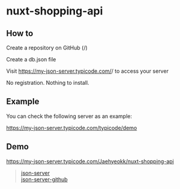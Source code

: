 # nuxt-shopping-api

## How to

Create a repository on GitHub (<your-username>/<your-repo>)

Create a db.json file

Visit https://my-json-server.typicode.com/<your-username>/<your-repo> to access your server

No registration. Nothing to install.

## Example

You can check the following server as an example:

https://my-json-server.typicode.com/typicode/demo

## Demo

https://my-json-server.typicode.com/Jaehyeokk/nuxt-shopping-api

> [json-server](https://my-json-server.typicode.com/)<br />
> [json-server-github](https://github.com/typicode/json-server)
